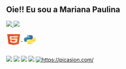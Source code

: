 ## Oie!! Eu sou a Mariana Paulina

 <div>
  <a href="https://github.com/marianapaulina">
  <img height="180em" src="https://github-readme-stats.vercel.app/api?username=marianapaulina&show_icons=true&theme=dracula&include_all_commits=true&count_private=true"/>
  <img height="180em" src="https://github-readme-stats.vercel.app/api/top-langs/?username=marianapaulina&layout=compact&langs_count=7&theme=dracula"/>
</div>
  
  
 <div>
<div style="display: inline_block"><br>
  <img align="center" alt="mari-HTML" height="30" width="40" src="https://raw.githubusercontent.com/devicons/devicon/master/icons/html5/html5-original.svg">
  <img align="center" alt="mari-Python" height="30" width="40" src="https://raw.githubusercontent.com/devicons/devicon/master/icons/python/python-original.svg">
 </div>
   
 ##   
 <div>
  <a href="https://www.instagram.com/mah_paulina55/" target="_blank"><img src="https://img.shields.io/badge/-Instagram-%23E4405F?style=for-the-badge&logo=instagram&logoColor=white" target="_blank"></a>
 	<a href="https://discord.com/channels/@me" target="_blank"><img src="https://img.shields.io/badge/Discord-7289DA?style=for-the-badge&logo=discord&logoColor=white" target="_blank"></a> 
  <a href = "mailto:marianapaulina.work@gmail.com"><img src="https://img.shields.io/badge/-Gmail-%23333?style=for-the-badge&logo=gmail&logoColor=white" target="_blank"></a>
  <a href="https://www.linkedin.com/in/mariana-paulina-menezes-898bbb1b8/" target="_blank"><img src="https://img.shields.io/badge/-LinkedIn-%230077B5?style=for-the-badge&logo=linkedin&logoColor=white" target="_blank"></a> 
   <a href="https://picasion.com/"><img src="https://i.picasion.com/pic91/05452feb19c731aed3ca6dd173782afc.gif" width="200" height="200" border="0" alt="https://picasion.com/" /></a><br /><a href="https://picasion.com/"
 </div>
  
 
  
  
